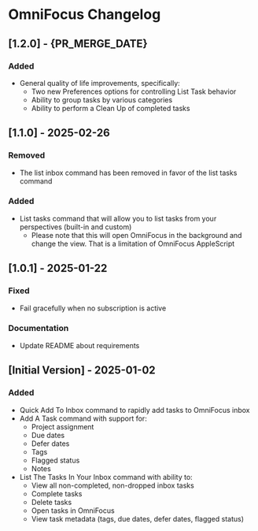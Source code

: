 # OmniFocus Changelog

## [1.2.0] - {PR_MERGE_DATE}

### Added

- General quality of life improvements, specifically:
  - Two new Preferences options for controlling List Task behavior
  - Ability to group tasks by various categories
  - Ability to perform a Clean Up of completed tasks

## [1.1.0] - 2025-02-26

### Removed

- The list inbox command has been removed in favor of the list tasks command

### Added

- List tasks command that will allow you to list tasks from your perspectives (built-in and custom)
  - Please note that this will open OmniFocus in the background and change the view. That is a limitation of OmniFocus AppleScript

## [1.0.1] - 2025-01-22

### Fixed

- Fail gracefully when no subscription is active

### Documentation

- Update README about requirements

## [Initial Version] - 2025-01-02

### Added

- Quick Add To Inbox command to rapidly add tasks to OmniFocus inbox
- Add A Task command with support for:
  - Project assignment
  - Due dates
  - Defer dates
  - Tags
  - Flagged status
  - Notes
- List The Tasks In Your Inbox command with ability to:
  - View all non-completed, non-dropped inbox tasks
  - Complete tasks
  - Delete tasks
  - Open tasks in OmniFocus
  - View task metadata (tags, due dates, defer dates, flagged status)
